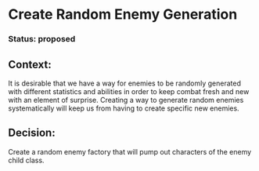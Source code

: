 # Create Random Enemy Generation

### Status: proposed

## Context: 

It is desirable that we have a way for enemies to be randomly generated with different statistics and abilities in order to keep combat fresh and new with an element of surprise. Creating a way to generate random enemies systematically will keep us from having to create specific new enemies.

## Decision: 

Create a random enemy factory that will pump out characters of the enemy child class.